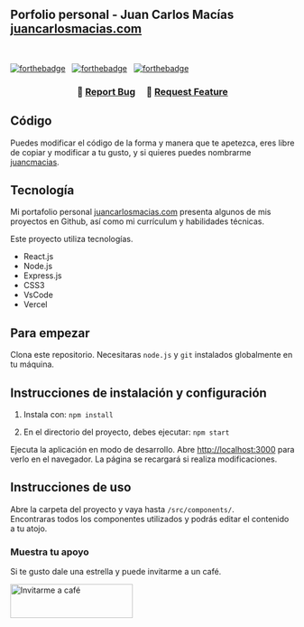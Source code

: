 <h2>
  Porfolio personal - Juan Carlos Macías<br/>
  <a href="https://juancarlosmacias.com/" target="_blank">juancarlosmacias.com</a>
</h2>


<br/>



[![forthebadge](https://forthebadge.com/images/badges/built-with-love.svg)](https://forthebadge.com) &nbsp;
[![forthebadge](https://forthebadge.com/images/badges/made-with-javascript.svg)](https://forthebadge.com) &nbsp;
[![forthebadge](https://forthebadge.com/images/badges/open-source.svg)](https://forthebadge.com) &nbsp;




<h3 align="center">
    🔹
    <a href="https://github.com/juancmacias/Portfolio/issues">Report Bug</a> &nbsp; &nbsp;
    🔹
    <a href="https://github.com/juancmacias/Portfolio/issues">Request Feature</a>
</h3>

## Código

Puedes modificar el código de la forma y manera que te apetezca, eres libre de copiar y modificar a tu gusto, y si quieres puedes nombrarme [juancmacias](https://github.com/juancmacias/Portfolio).

## Tecnología 

Mi portafolio personal <a href="https://juancarlosmacias.com/" target="_blank">juancarlosmacias.com</a> presenta algunos de mis proyectos en Github, así como mi currículum y habilidades técnicas.<br/>

Este proyecto utiliza tecnologías.

- React.js
- Node.js
- Express.js
- CSS3
- VsCode
- Vercel


## Para empezar

Clona este repositorio. Necesitaras `node.js` y `git` instalados globalmente en tu máquina.

## Instrucciones de instalación y configuración

1. Instala con: `npm install`

2. En el directorio del proyecto, debes ejecutar: `npm start`

Ejecuta la aplicación en modo de desarrollo.
Abre [http://localhost:3000](http://localhost:3000) para verlo en el navegador.
La página se recargará si realiza modificaciones.

## Instrucciones de uso

Abre la carpeta del proyecto y vaya hasta `/src/components/`. <br/>
Encontraras todos los componentes utilizados y podrás editar el contenido a tu atojo.

### Muestra tu apoyo

Si te gusto dale una estrella y puede invitarme a un café.

<a href="https://www.buymeacoffee.com/juancmaciau" target="_blank"><img src="https://cdn.buymeacoffee.com/buttons/v2/default-blue.png" alt="Invitarme a café" style="height: 60px !important;width: 217px !important;" ></a>